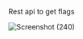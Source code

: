 Rest api to get flags

![Screenshot (240)](https://user-images.githubusercontent.com/84328532/146689287-ec56e59b-dcd3-4f09-afa8-b84ed902d239.png)
